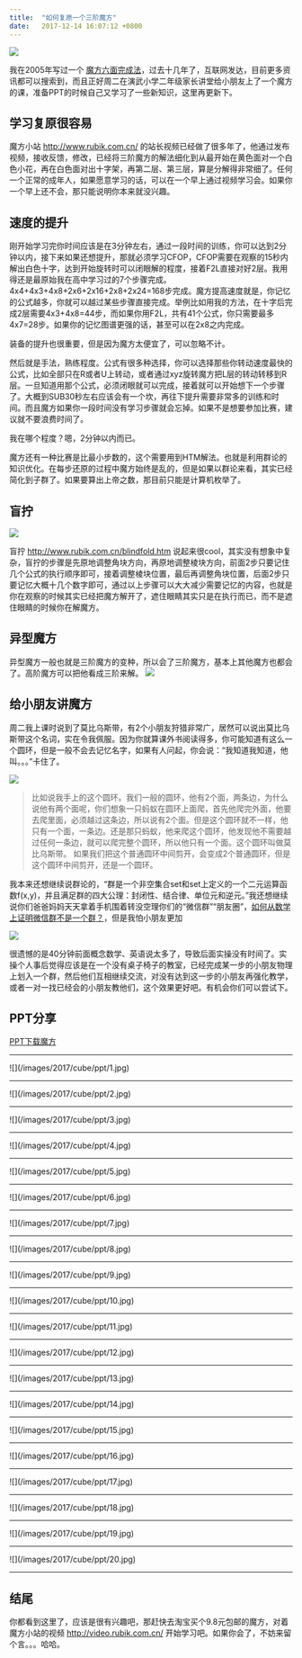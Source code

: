 ```yaml
---
title:  "如何复原一个三阶魔方"
date:   2017-12-14 16:07:12 +0800
---
```


![](/images/2017/cube/mf3.jpg)

我在2005年写过一个 [魔方六面完成法](https://dog.xmu.edu.cn/2005/04/17/cube.html)，过去十几年了，互联网发达，目前更多资讯都可以搜索到，而且正好周二在演武小学二年级家长讲堂给小朋友上了一个魔方的课，准备PPT的时候自己又学习了一些新知识，这里再更新下。

## 学习复原很容易
魔方小站 http://www.rubik.com.cn/ 的站长视频已经做了很多年了，他通过发布视频，接收反馈，修改，已经将三阶魔方的解法细化到从最开始在黄色面对一个白色小花，再在白色面对出十字架，再第二层、第三层，算是分解得非常细了。任何一个正常的成年人，如果愿意学习的话，可以在一个早上通过视频学习会。如果你一个早上还不会，那只能说明你本来就没兴趣。

## 速度的提升
刚开始学习完你时间应该是在3分钟左右，通过一段时间的训练，你可以达到2分钟以内，接下来如果还想提升，那就必须学习CFOP，CFOP需要在观察的15秒内解出白色十字，达到开始旋转时可以闭眼解的程度，接着F2L直接对好2层。我用得还是最原始我在高中学习过的7个步骤完成。4x4+4x3+4x8+2x6+2x16+2x8+2x24=168步完成。魔方提高速度就是，你记忆的公式越多，你就可以越过某些步骤直接完成。举例比如用我的方法，在十字后完成2层需要4x3+4x8=44步，而如果你用F2L，共有41个公式，你只需要最多4x7=28步。如果你的记忆图谱更强的话，甚至可以在2x8之内完成。

装备的提升也很重要，但是因为魔方太便宜了，可以忽略不计。

然后就是手法，熟练程度。公式有很多种选择，你可以选择那些你转动速度最快的公式，比如全部只在R或者U上转动，或者通过xyz旋转魔方把L层的转动转移到R层。一旦知道用那个公式，必须闭眼就可以完成，接着就可以开始想下一个步骤了。大概到SUB30秒左右应该会有一个坎，再往下提升需要非常多的训练和时间。而且魔方如果你一段时间没有学习步骤就会忘掉。如果不是想要参加比赛，建议就不要浪费时间了。

我在哪个程度？嗯，2分钟以内而已。

魔方还有一种比赛是比最小步数的，这个需要用到HTM解法。也就是利用群论的知识优化。在每步还原的过程中魔方始终是乱的，但是如果以群论来看，其实已经简化到子群了。如果要算出上帝之数，那目前只能是计算机枚举了。

## 盲拧

![](/images/2017/cube/mn.jpg)

盲拧 http://www.rubik.com.cn/blindfold.htm 说起来很cool，其实没有想象中复杂，盲拧的步骤是先原地调整角块方向，再原地调整棱块方向，前面2步只要记住几个公式的执行顺序即可，接着调整棱块位置，最后再调整角块位置，后面2步只要记忆大概十几个数字即可，通过以上步骤可以大大减少需要记忆的内容，也就是你在观察的时候其实已经把魔方解开了，遮住眼睛其实只是在执行而已，而不是遮住眼睛的时候你在解魔方。

## 异型魔方
异型魔方一般也就是三阶魔方的变种，所以会了三阶魔方，基本上其他魔方也都会了。高阶魔方可以把他看成三阶来解。
![](/images/2017/cube/all.jpg)

## 给小朋友讲魔方
周二我上课时说到了莫比乌斯带，有2个小朋友狩猎非常广，居然可以说出莫比乌斯带这个名词，实在令我佩服。因为你就算课外书阅读得多，你可能知道有这么一个圆环，但是一般不会去记忆名字，如果有人问起，你会说：“我知道我知道，他叫。。。”卡住了。

![](/images/2017/cube/mobiusstrip.png)


> 比如说我手上的这个圆环。我们一般的圆环，他有2个面，两条边，为什么说他有两个面呢，你们想象一只蚂蚁在圆环上面爬，首先他爬完外面，他要去爬里面，必须越过这条边，所以说有2个面。但是这个圆环就不一样，他只有一个面，一条边。还是那只蚂蚁，他来爬这个圆环，他发现他不需要越过任何一条边，就可以爬完整个圆环，所以他只有一个面。这个圆环叫做莫比乌斯带。
> 如果我们把这个普通圆环中间剪开，会变成2个普通圆环，但是这个圆环中间剪开，还是一个圆环。

我本来还想继续说群论的，“群是一个非空集合set和set上定义的一个二元运算函数f(x,y)，并且满足群的四大公理：封闭性、结合律、单位元和逆元。”我还想继续说你们爸爸妈妈天天拿着手机围着转没空理你们的“微信群”“朋友圈”，[如何从数学上证明微信群不是一个群？](https://www.guokr.com/article/441487/)，但是我怕小朋友更加

![](/images/2017/cube/wtf.jpg)

很遗憾的是40分钟前面概念数学、英语说太多了，导致后面实操没有时间了。实操个人事后觉得应该是在一个没有桌子椅子的教室，已经完成某一步的小朋友物理上划入一个群，然后他们互相继续交流，对没有达到这一步的小朋友再强化教学，或者一对一找已经会的小朋友教他们，这个效果更好吧。有机会你们可以尝试下。

## PPT分享
[PPT下载魔方](/images/slide/cube.pdf)


<hr>
![](/images/2017/cube/ppt/1.jpg)
<hr>
![](/images/2017/cube/ppt/2.jpg)
<hr>
![](/images/2017/cube/ppt/3.jpg)
<hr>
![](/images/2017/cube/ppt/4.jpg)
<hr>
![](/images/2017/cube/ppt/5.jpg)
<hr>
![](/images/2017/cube/ppt/6.jpg)
<hr>
![](/images/2017/cube/ppt/7.jpg)
<hr>
![](/images/2017/cube/ppt/8.jpg)
<hr>
![](/images/2017/cube/ppt/9.jpg)
<hr>
![](/images/2017/cube/ppt/10.jpg)
<hr>
![](/images/2017/cube/ppt/11.jpg)
<hr>
![](/images/2017/cube/ppt/12.jpg)
<hr>
![](/images/2017/cube/ppt/13.jpg)
<hr>
![](/images/2017/cube/ppt/14.jpg)
<hr>
![](/images/2017/cube/ppt/15.jpg)
<hr>
![](/images/2017/cube/ppt/16.jpg)
<hr>
![](/images/2017/cube/ppt/17.jpg)
<hr>
![](/images/2017/cube/ppt/18.jpg)
<hr>
![](/images/2017/cube/ppt/19.jpg)
<hr>
![](/images/2017/cube/ppt/20.jpg)
<hr>


## 结尾
你都看到这里了，应该是很有兴趣吧，那赶快去淘宝买个9.8元包邮的魔方，对着魔方小站的视频 http://video.rubik.com.cn/ 开始学习吧。如果你会了，不妨来留个言。。。哈哈。

